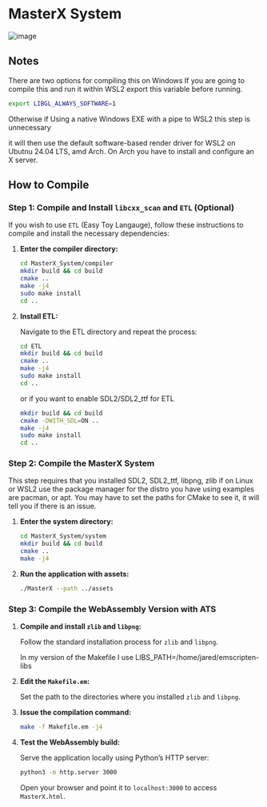 # MasterX System

![image](https://github.com/user-attachments/assets/f12969a1-a434-4e5d-acf8-5d2c32d50b7c)

## Notes ##
There are two options for compiling this on Windows
If you are going to compile this and run it within WSL2 export this variable before running.

```bash
export LIBGL_ALWAYS_SOFTWARE=1
```

 Otherwise if Using a native Windows EXE with a pipe to WSL2 this step is unnecessary
 

it will then  use the default software-based render driver for WSL2 on Ubutnu 24.04 LTS, amd Arch. On Arch you have to install and configure an X server. 

## How to Compile

### Step 1: Compile and Install `libcxx_scan` and `ETL` (Optional)

If you wish to use `ETL` (Easy Toy Langauge), follow these instructions to compile and install the necessary dependencies:

1. **Enter the compiler directory:**

    ```bash
    cd MasterX_System/compiler
    mkdir build && cd build
    cmake ..
    make -j4
    sudo make install
    cd ..
    ```

2. **Install ETL:**

    Navigate to the ETL directory and repeat the process:

    ```bash
    cd ETL
    mkdir build && cd build
    cmake ..
    make -j4
    sudo make install
    cd ..
    ```

    or if you want to enable SDL2/SDL2_ttf for ETL

   ```bash
   mkdir build && cd build
   cmake -DWITH_SDL=ON ..
   make -j4
   sudo make install
   cd ..
   ```

### Step 2: Compile the MasterX System

This step requires that you installed SDL2, SDL2_ttf, libpng, zlib
if on Linux or WSL2 use the package manager for the distro you have using examples are pacman, or apt.
You may have to set the paths for CMake to see it, it will tell you if there is an issue.

1. **Enter the system directory:**

    ```bash
    cd MasterX_System/system
    mkdir build && cd build
    cmake ..
    make -j4
    ```

2. **Run the application with assets:**

    ```bash
    ./MasterX --path ../assets
    ```

### Step 3: Compile the WebAssembly Version with ATS

1. **Compile and install `zlib` and `libpng`:**

    Follow the standard installation process for `zlib` and `libpng`.

   In my version of the Makefile I use LIBS_PATH=/home/jared/emscripten-libs
   
3. **Edit the `Makefile.em`:**

    Set the path to the directories where you installed `zlib` and `libpng`.

4. **Issue the compilation command:**

    ```bash
    make -f Makefile.em -j4
    ```

5. **Test the WebAssembly build:**

    Serve the application locally using Python’s HTTP server:

    ```bash
    python3 -m http.server 3000
    ```

    Open your browser and point it to `localhost:3000` to access `MasterX.html`.


   
